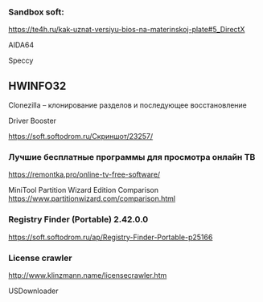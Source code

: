 ### Sandbox soft:
https://te4h.ru/kak-uznat-versiyu-bios-na-materinskoj-plate#5_DirectX

AIDA64

Speccy

HWINFO32
---------------
Clonezilla – клонирование разделов и последующее восстановление

Driver Booster

https://soft.softodrom.ru/Скриншот/23257/

### Лучшие бесплатные программы для просмотра онлайн ТВ
https://remontka.pro/online-tv-free-software/

MiniTool Partition Wizard Edition Comparison
https://www.partitionwizard.com/comparison.html

### Registry Finder (Portable) 2.42.0.0
https://soft.softodrom.ru/ap/Registry-Finder-Portable-p25166

### License crawler
http://www.klinzmann.name/licensecrawler.htm

USDownloader


